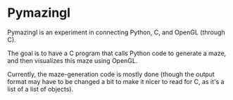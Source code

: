 # Pymazingl

Pymazingl is an experiment in connecting Python, C, and OpenGL (through C).

The goal is to have a C program that calls Python code to generate a maze, and then visualizes this maze using OpenGL.

Currently, the maze-generation code is mostly done (though the output format may have to be changed a bit to make it nicer to read for C, as it's a list of a list of objects).
